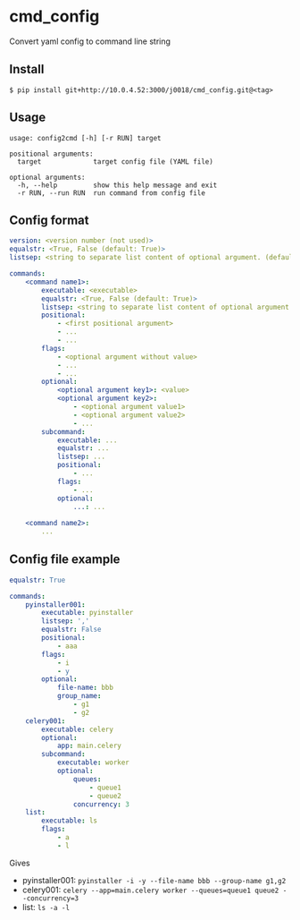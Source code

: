# cmd_config

Convert yaml config to command line string


## Install

```shell=
$ pip install git+http://10.0.4.52:3000/j0018/cmd_config.git@<tag>
```

## Usage

```shell=
usage: config2cmd [-h] [-r RUN] target

positional arguments:
  target             target config file (YAML file)

optional arguments:
  -h, --help         show this help message and exit
  -r RUN, --run RUN  run command from config file
```


## Config format

```yaml
version: <version number (not used)>
equalstr: <True, False (default: True)>
listsep: <string to separate list content of optional argument. (default: " ")>

commands:
    <command name1>:
        executable: <executable>
        equalstr: <True, False (default: True)>
        listsep: <string to separate list content of optional argument. (default: " ")>
        positional:
            - <first positional argument>
            - ...
            - ...
        flags:
            - <optional argument without value>
            - ...
            - ...
        optional:
            <optional argument key1>: <value>
            <optional argument key2>:
                - <optional argument value1>
                - <optional argument value2>
                - ...
        subcommand:
            executable: ...
            equalstr: ...
            listsep: ...
            positional:
                - ...
            flags:
                - ...
            optional:
                ...: ...
            
    <command name2>:
        ...
```


## Config file example

```yaml
equalstr: True

commands:
    pyinstaller001:
        executable: pyinstaller
        listsep: ','
        equalstr: False
        positional:
            - aaa
        flags:
            - i
            - y
        optional:
            file-name: bbb
            group_name:
                - g1
                - g2
    celery001:
        executable: celery
        optional:
            app: main.celery
        subcommand:
            executable: worker
            optional:
                queues:
                    - queue1
                    - queue2
                concurrency: 3
    list:
        executable: ls
        flags:
            - a
            - l
```
Gives
- pyinstaller001: `pyinstaller -i -y --file-name bbb --group-name g1,g2`
- celery001: `celery --app=main.celery worker --queues=queue1 queue2 --concurrency=3`
- list: `ls -a -l`
